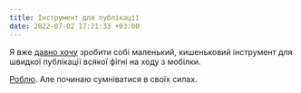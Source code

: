 ```yaml
---
title: Інструмент для публікації
date: 2022-07-02 17:21:33 +03:00
---
```


Я вже [давно хочу][1] зробити собі маленький, кишеньковий інструмент для швидкої публікації всякої фігні на ходу з мобілки.

[Роблю][2]. Але починаю сумніватися в своїх силах.

[1]: /2021/11/16/instrument-dlia-publikatsii.html
[2]: https://github.com/dk487/post.test.de.co.ua
